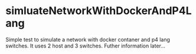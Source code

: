 # simluateNetworkWithDockerAndP4Lang
Simple test to simulate a network with docker contaner and p4 lang switches. It uses 2 host and 3 switches. Futher information later...
